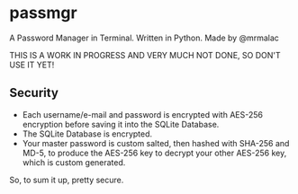 # passmgr

A Password Manager in Terminal. Written in Python. Made by @mrmalac

THIS IS A WORK IN PROGRESS AND VERY MUCH NOT DONE, SO DON'T USE IT YET!

## Security
- Each username/e-mail and password is encrypted with AES-256 encryption before saving it into the SQLite Database.
- The SQLite Database is encrypted.
- Your master password is custom salted, then hashed with SHA-256 and MD-5, to produce the AES-256 key to decrypt your other AES-256 key, which is custom generated.

So, to sum it up, pretty secure.
